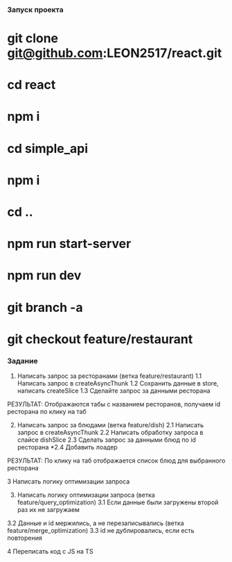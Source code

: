 ### Запуск проекта

# git clone git@github.com:LEON2517/react.git
# cd react
# npm i
# cd simple_api
# npm i
# cd ..
# npm run start-server
# npm run dev

# git branch -a
# git checkout feature/restaurant

### Задание

1. Написать запрос за ресторанами (ветка feature/restaurant)
   1.1 Написать запрос в createAsyncThunk
   1.2 Сохранить данные в store, написать createSlice
   1.3 Сделайте запрос за данными ресторана
   
РЕЗУЛЬТАТ: Отображаются табы с названием ресторанов, получаем id ресторана по клику на таб

2. Написать запрос за блюдами (ветка feature/dish)
   2.1 Написать запрос в createAsyncThunk
   2.2 Написать обработку запроса в слайсе dishSlice
   2.3 Сделать запрос за данными блюд по id ресторана
   *2.4 Добавить лоадер

РЕЗУЛЬТАТ: По клику на таб отображается список блюд для выбранного ресторана

3 Написать логику оптимизации запроса

3. Написать логику оптимизации запроса (ветка feature/query_optimization)
   3.1 Если данные были загружены второй раз их не загружаем
   
3.2 Данные и id мержились, а не перезаписывались (ветка feature/merge_optimization)
3.3 id не дублировались, если есть повторения

4 Переписать код с JS на TS
